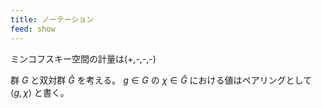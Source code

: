```yaml
---
title: ノーテーション
feed: show
---
```

ミンコフスキー空間の計量は(+,-,-,-)

群 $G$ と双対群 $\hat G$ を考える。 $g\in G$ の $\chi\in\hat G$ における値はペアリングとして $\langle g,\chi\rangle$ と書く。